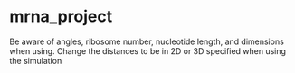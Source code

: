 # mrna_project
Be aware of angles, ribosome number, nucleotide length, and dimensions when using.
Change the distances to be in 2D or 3D specified  when using the simulation
